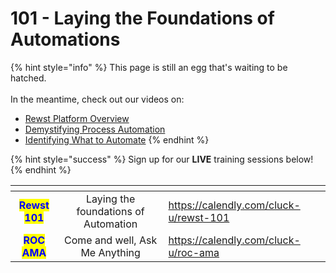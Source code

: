 # 101 - Laying the Foundations of Automations

{% hint style="info" %}
This page is still an egg that's waiting to be hatched.\
\
In the meantime, check out our videos on:

* [Rewst Platform Overview](../getting-started/rewst-platform-overview.md)
* [Demystifying Process Automation](../getting-started/dymistifying-process-automation.md)
* [Identifying What to Automate](../getting-started/identifying-what-to-automate.md)
{% endhint %}

{% hint style="success" %}
Sign up for our **LIVE** training sessions below!
{% endhint %}

<table data-card-size="large" data-view="cards" data-full-width="false"><thead><tr><th align="center"></th><th align="center"></th><th data-hidden data-card-target data-type="content-ref"></th></tr></thead><tbody><tr><td align="center"><mark style="color:blue;"><strong>Rewst 101</strong></mark></td><td align="center">Laying the foundations of Automation</td><td><a href="https://calendly.com/cluck-u/rewst-101">https://calendly.com/cluck-u/rewst-101</a></td></tr><tr><td align="center"><mark style="color:blue;"><strong>ROC AMA</strong></mark></td><td align="center">Come and well, Ask Me Anything</td><td><a href="https://calendly.com/cluck-u/roc-ama">https://calendly.com/cluck-u/roc-ama</a></td></tr></tbody></table>
